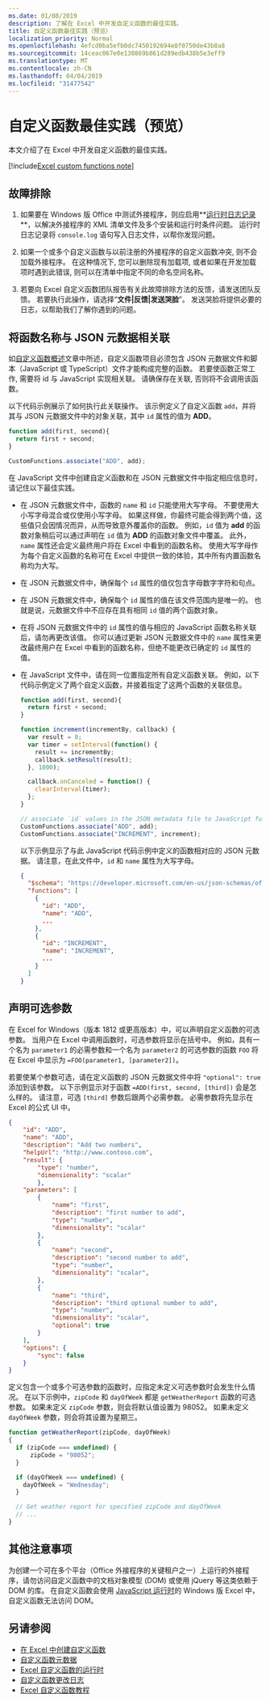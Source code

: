 ```yaml
---
ms.date: 01/08/2019
description: 了解在 Excel 中开发自定义函数的最佳实践。
title: 自定义函数最佳实践（预览）
localization_priority: Normal
ms.openlocfilehash: 4efcd0ba5efb0dc7450192694e8f0750de43b8a8
ms.sourcegitcommit: 14ceac067e0e130869b861d289edb438b5e3eff9
ms.translationtype: MT
ms.contentlocale: zh-CN
ms.lasthandoff: 04/04/2019
ms.locfileid: "31477542"
---
```

# <a name="custom-functions-best-practices-preview"></a>自定义函数最佳实践（预览）

本文介绍了在 Excel 中开发自定义函数的最佳实践。

[!include[Excel custom functions note](../includes/excel-custom-functions-note.md)]

## <a name="troubleshooting"></a>故障排除

1. 如果要在 Windows 版 Office 中测试外接程序，则应启用**[运行时日志记录](../testing/troubleshoot-manifest.md#use-runtime-logging-to-debug-your-add-in)**，以解决外接程序的 XML 清单文件及多个安装和运行时条件问题。 运行时日志记录将 `console.log` 语句写入日志文件，以帮你发现问题。

2. 如果一个或多个自定义函数与以前注册的外接程序的自定义函数冲突, 则不会加载外接程序。 在这种情况下, 您可以删除现有加载项, 或者如果在开发加载项时遇到此错误, 则可以在清单中指定不同的命名空间名称。

3. 若要向 Excel 自定义函数团队报告有关此故障排除方法的反馈，请发送团队反馈。 若要执行此操作，请选择“**文件|反馈|发送哭脸**”。 发送哭脸将提供必要的日志，以帮助我们了解你遇到的问题。

## <a name="associating-function-names-with-json-metadata"></a>将函数名称与 JSON 元数据相关联

如[自定义函数概述](custom-functions-overview.md)文章中所述，自定义函数项目必须包含 JSON 元数据文件和脚本（JavaScript 或 TypeScript）文件才能构成完整的函数。 若要使函数正常工作, 需要将 id 与 JavaScript 实现相关联。 请确保存在关联, 否则将不会调用该函数。

以下代码示例展示了如何执行此关联操作。 该示例定义了自定义函数 `add`，并将其与 JSON 元数据文件中的对象关联，其中 `id` 属性的值为 **ADD**。

```js
function add(first, second){
  return first + second;
}

CustomFunctions.associate("ADD", add);
```

在 JavaScript 文件中创建自定义函数和在 JSON 元数据文件中指定相应信息时，请记住以下最佳实践。

* 在 JSON 元数据文件中，函数的 `name` 和 `id` 只能使用大写字母。 不要使用大小写字母混合或仅使用小写字母。 如果这样做，你最终可能会得到两个值，这些值只会因情况而异，从而导致意外覆盖你的函数。 例如，`id` 值为 **add** 的函数对象稍后可以通过声明在 `id` 值为 **ADD** 的函数对象文件中覆盖。 此外，`name` 属性还会定义最终用户将在 Excel 中看到的函数名称。 使用大写字母作为每个自定义函数的名称可在 Excel 中提供一致的体验，其中所有内置函数名称均为大写。

* 在 JSON 元数据文件中，确保每个 `id` 属性的值仅包含字母数字字符和句点。

* 在 JSON 元数据文件中，确保每个 `id` 属性的值在该文件范围内是唯一的。 也就是说，元数据文件中不应存在具有相同 `id` 值的两个函数对象。 

* 在将 JSON 元数据文件中的 `id` 属性的值与相应的 JavaScript 函数名称关联后，请勿再更改该值。 你可以通过更新 JSON 元数据文件中的 `name` 属性来更改最终用户在 Excel 中看到的函数名称，但绝不能更改已确定的 `id` 属性的值。

* 在 JavaScript 文件中，请在同一位置指定所有自定义函数关联。 例如，以下代码示例定义了两个自定义函数，并接着指定了这两个函数的关联信息。

    ```js
    function add(first, second){
      return first + second;
    }

    function increment(incrementBy, callback) {
      var result = 0;
      var timer = setInterval(function() {
        result += incrementBy;
        callback.setResult(result);
      }, 1000);

      callback.onCanceled = function() {
        clearInterval(timer);
      };
    }

    // associate `id` values in the JSON metadata file to JavaScript function names
    CustomFunctions.associate("ADD", add);
    CustomFunctions.associate("INCREMENT", increment);
    ```

    以下示例显示了与此 JavaScript 代码示例中定义的函数相对应的 JSON 元数据。 请注意，在此文件中，`id` 和 `name` 属性为大写字母。 

    ```json
    {
      "$schema": "https://developer.microsoft.com/en-us/json-schemas/office-js/custom-functions.schema.json",
      "functions": [
        {
          "id": "ADD",
          "name": "ADD",
          ...
        },
        {
          "id": "INCREMENT",
          "name": "INCREMENT",
          ...
        }
      ]
    }
    ```

## <a name="declaring-optional-parameters"></a>声明可选参数 

在 Excel for Windows（版本 1812 或更高版本）中，可以声明自定义函数的可选参数。 当用户在 Excel 中调用函数时，可选参数将显示在括号中。 例如，具有一个名为 `parameter1` 的必需参数和一个名为 `parameter2` 的可选参数的函数 `FOO` 将在 Excel 中显示为 `=FOO(parameter1, [parameter2])`。

若要使某个参数可选，请在定义函数的 JSON 元数据文件中将 `"optional": true` 添加到该参数。 以下示例显示对于函数 `=ADD(first, second, [third])` 会是怎么样的。 请注意，可选 `[third]` 参数后跟两个必需参数。 必需参数将先显示在 Excel 的公式 UI 中。

```json
{
    "id": "ADD",
    "name": "ADD",
    "description": "Add two numbers",
    "helpUrl": "http://www.contoso.com",
    "result": {
        "type": "number",
        "dimensionality": "scalar"
        },
    "parameters": [
        {
            "name": "first",
            "description": "first number to add",
            "type": "number",
            "dimensionality": "scalar"
        },
        {
            "name": "second",
            "description": "second number to add",
            "type": "number",
            "dimensionality": "scalar",
        },
        {
            "name": "third",
            "description": "third optional number to add",
            "type": "number",
            "dimensionality": "scalar",
            "optional": true
        }
    ],
    "options": {
        "sync": false
    }
}
```

定义包含一个或多个可选参数的函数时，应指定未定义可选参数时会发生什么情况。 在以下示例中，`zipCode` 和 `dayOfWeek` 都是 `getWeatherReport` 函数的可选参数。 如果未定义 `zipCode` 参数，则会将默认值设置为 98052。 如果未定义 `dayOfWeek` 参数，则会将其设置为星期三。

```js
function getWeatherReport(zipCode, dayOfWeek)
{
  if (zipCode === undefined) {
      zipCode = "98052";
  }

  if (dayOfWeek === undefined) {
    dayOfWeek = "Wednesday";
  }

  // Get weather report for specified zipCode and dayOfWeek
  // ...
}
```

## <a name="additional-considerations"></a>其他注意事项

为创建一个可在多个平台（Office 外接程序的关键租户之一）上运行的外接程序，请勿访问自定义函数中的文档对象模型 (DOM) 或使用 jQuery 等这类依赖于 DOM 的库。 在自定义函数会使用 [JavaScript 运行时](custom-functions-runtime.md)的 Windows 版 Excel 中，自定义函数无法访问 DOM。

## <a name="see-also"></a>另请参阅

* [在 Excel 中创建自定义函数](custom-functions-overview.md)
* [自定义函数元数据](custom-functions-json.md)
* [Excel 自定义函数的运行时](custom-functions-runtime.md)
* [自定义函数更改日志](custom-functions-changelog.md)
* [Excel 自定义函数教程](../tutorials/excel-tutorial-create-custom-functions.md)
